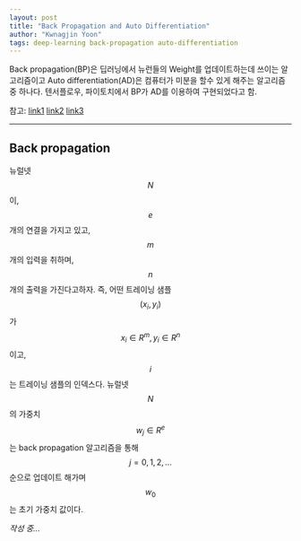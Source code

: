 ```yaml
---
layout: post
title: "Back Propagation and Auto Differentiation"
author: "Kwnagjin Yoon"
tags: deep-learning back-propagation auto-differentiation
---
```



Back propagation(BP)은 딥러닝에서 뉴런들의 Weight를 업데이트하는데 쓰이는 알고리즘이고 Auto differentiation(AD)은 컴퓨터가 미분을 할수 있게 해주는 알고리즘 중 하나다. 텐서플로우, 파이토치에서 BP가 AD를 이용하여 구현되었다고 함.

참고:
[link1](https://en.wikipedia.org/wiki/Backpropagation)
[link2](http://neuralnetworksanddeeplearning.com/chap2.html)
[link3](https://www.suchin.co/2017/03/18/Automatic-Differentiation-and-Backpropagation/)

-----

## Back propagation

뉴럴넷 $$N$$ 이, $$e$$ 개의 연결을 가지고 있고, $$m$$ 개의 입력을 취하며, $$n$$ 개의 출력을 가진다고하자. 즉, 어떤 트레이닝 샘플 $$(x_i,y_i)$$가 $$x_i \in R^m, y_i \in R^n$$ 이고, $$i$$는 트레이닝 샘플의 인덱스다. 뉴럴넷 $$N$$의 가중치 $$w_j \in R^e$$ 는 back propagation 알고리즘을 통해 $$j=0,1,2,...$$ 순으로 업데이트 해가며 $$w_0$$ 는 초기 가중치 값이다. 

*작성 중...*